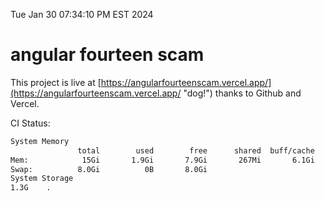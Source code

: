 Tue Jan 30 07:34:10 PM EST 2024

# angular fourteen scam


This project is live at [https://angularfourteenscam.vercel.app/](https://angularfourteenscam.vercel.app/ "dog!") thanks to Github and Vercel.

CI Status: 

```bash
System Memory
               total        used        free      shared  buff/cache   available
Mem:            15Gi       1.9Gi       7.9Gi       267Mi       6.1Gi        13Gi
Swap:          8.0Gi          0B       8.0Gi
System Storage
1.3G	.
